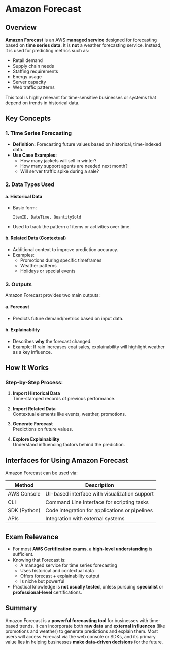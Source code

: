 # Amazon Forecast

## Overview

**Amazon Forecast** is an AWS **managed service** designed for forecasting based on **time series data**. It is **not** a weather forecasting service. Instead, it is used for predicting metrics such as:

- Retail demand
- Supply chain needs
- Staffing requirements
- Energy usage
- Server capacity
- Web traffic patterns

This tool is highly relevant for time-sensitive businesses or systems that depend on trends in historical data.

## Key Concepts

### 1. **Time Series Forecasting**

- **Definition:** Forecasting future values based on historical, time-indexed data.
- **Use Case Examples:**
  - How many jackets will sell in winter?
  - How many support agents are needed next month?
  - Will server traffic spike during a sale?

### 2. **Data Types Used**

#### a. **Historical Data**

- Basic form:
  ```text
  ItemID, DateTime, QuantitySold
  ```
- Used to track the pattern of items or activities over time.

#### b. **Related Data (Contextual)**

- Additional context to improve prediction accuracy.
- Examples:
  - Promotions during specific timeframes
  - Weather patterns
  - Holidays or special events

### 3. **Outputs**

Amazon Forecast provides two main outputs:

#### a. **Forecast**

- Predicts future demand/metrics based on input data.

#### b. **Explainability**

- Describes **why** the forecast changed.
- Example: If rain increases coat sales, explainability will highlight weather as a key influence.

## How It Works

### Step-by-Step Process:

1. **Import Historical Data**  
   Time-stamped records of previous performance.

2. **Import Related Data**  
   Contextual elements like events, weather, promotions.

3. **Generate Forecast**  
   Predictions on future values.

4. **Explore Explainability**  
   Understand influencing factors behind the prediction.

## Interfaces for Using Amazon Forecast

Amazon Forecast can be used via:

| Method       | Description                                    |
| ------------ | ---------------------------------------------- |
| AWS Console  | UI-based interface with visualization support  |
| CLI          | Command Line Interface for scripting tasks     |
| SDK (Python) | Code integration for applications or pipelines |
| APIs         | Integration with external systems              |

## Exam Relevance

- For most **AWS Certification exams**, a **high-level understanding** is sufficient.
- Knowing that Forecast is:
  - A managed service for time series forecasting
  - Uses historical and contextual data
  - Offers forecast + explainability output
  - Is niche but powerful
- Practical knowledge is **not usually tested**, unless pursuing **specialist** or **professional-level** certifications.

## Summary

Amazon Forecast is a **powerful forecasting tool** for businesses with time-based trends. It can incorporate both **raw data** and **external influences** (like promotions and weather) to generate predictions and explain them. Most users will access Forecast via the web console or SDKs, and its primary value lies in helping businesses **make data-driven decisions** for the future.
